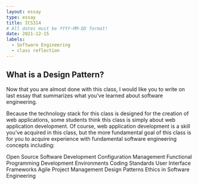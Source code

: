 ```yaml
---
layout: essay
type: essay
title: ICS314
# All dates must be YYYY-MM-DD format!
date: 2021-12-15
labels:
  - Software Engineering
  - class reflection
---
```

## What is a Design Pattern?
Now that you are almost done with this class, I would like you to write on last essay that summarizes what you’ve learned about software engineering.

Because the technology stack for this class is designed for the creation of web applications, some students think this class is simply about web application development. Of course, web application development is a skill you’ve acquired in this class, but the more fundamental goal of this class is for you to acquire experience with fundamental software engineering concepts including:

Open Source Software Development
Configuration Management
Functional Programming
Development Environments
Coding Standards
User Interface Frameworks
Agile Project Management
Design Patterns
Ethics in Software Engineering

